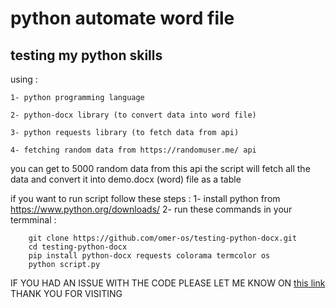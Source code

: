 # python automate word file 
## testing my python skills 

using : 
    
    1- python programming language
    
    2- python-docx library (to convert data into word file)
    
    3- python requests library (to fetch data from api)
    
    4- fetching random data from https://randomuser.me/ api

 you can get to 5000 random data from this api 
 the script will fetch all the data and convert it into demo.docx (word) file as a table


if you want to run script follow these steps : 
1- install python from https://www.python.org/downloads/
2- run these commands in your termminal :
    

        git clone https://github.com/omer-os/testing-python-docx.git
        cd testing-python-docx
        pip install python-docx requests colorama termcolor os
        python script.py
        


        
IF YOU HAD AN ISSUE WITH THE CODE PLEASE LET ME KNOW ON [this link](https://github.com/omer-os/testing-python-docx/issues/new)
THANK YOU FOR VISITING 
